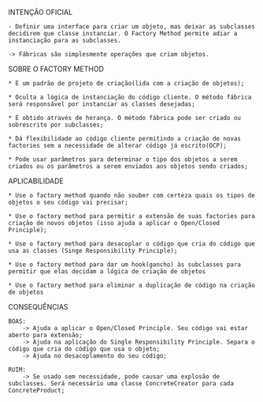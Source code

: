 INTENÇÃO OFICIAL

    - Definir uma interface para criar um objeto, mas deixar as subclasses decidirem que classe instanciar. O Factory Method permite adiar a instanciação para as subclasses.

    -> Fábricas são simplesmente operações que criam objetos.


SOBRE O FACTORY METHOD

    * É um padrão de projeto de criação(lida com a criação de objetos);

    * Oculta a lógica de instanciação do código cliente. O método fábrica será responsável por instanciar as classes desejadas;

    * É obtido através de herança. O método fábrica pode ser criado ou sobrescrito por subclasses;

    * Dá flexibilidade ao código cliente permitindo a criação de novas factories sem a necessidade de alterar código já escrito(OCP);

    * Pode usar parâmetros para determinar o tipo dos objetos a serem criados ou os parâmetros a serem enviados aos objetos sendo criados;


APLICABILIDADE

    * Use o factory method quando não souber com certeza quais os tipos de objetos o seu código vai precisar;

    * Use o factory method para permitir a extensão de suas factories para criação de novos objetos (isso ajuda a aplicar o Open/Closed Principle);

    * Use o factory method para desacoplar o código que cria do código que usa as classes (Singe Responsibility Principle);
 
    * Use o factory method para dar um hook(gancho) às subclasses para permitir que elas decidam a lógica de criação de objetos

    * Use o factory method para eliminar a duplicação de código na criação de objetos


CONSEQUÊNCIAS

    BOAS:
        -> Ajuda a aplicar o Open/Closed Principle. Seu código vai estar aberto para extensão;
        -> Ajuda na aplicação do Single Responsibility Principle. Separa o código que cria do código que usa o objeto;
        -> Ajuda no desacoplamento do seu código;

    RUIM:
        -> Se usado sem necessidade, pode causar uma explosão de subclasses. Será necessário uma classe ConcreteCreator para cada ConcreteProduct;
